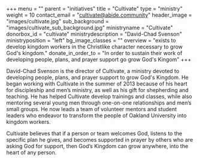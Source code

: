 +++
menu = ""
parent = "initiatives"
title = "Cultivate"
type = "ministry"
weight = 10
contact_email = "cultivate@abide.community"
header_image = "images/cultivate.jpg"
sub_background = "images/cultivate_sub_background.jpg"
ministryname = "Cultivate"
donorbox_id = "cultivate"
ministrydescription = "David-Chad Svenson"
ministryposition = "left"
bg_image_classes = ""
overview = "exists to develop kingdom workers in the Christlike character necessary to grow God's kingdom."
donate_in_order_to = "In order to sustain their work of developing people, plans, and prayer support go grow God's Kingom"
+++

David-Chad Svenson is the director of Cultivate, a ministry devoted to developing people, plans, and prayer support to grow God's Kingdom. He began working with Cultivate in the summer of 2013 because of his heart for discipleship and men’s ministry, as well as his gift for shepherding and teaching. He has helped Cultivate develop trainings and classes, while also mentoring several young men through one-on-one relationships and men’s small groups. He now leads a team of volunteer mentors and student leaders who endeavor to transform the people of Oakland University into kingdom workers.

Cultivate believes that if a person or team welcomes God, listens to the specific plan he gives, and becomes supported in prayer by others who are asking God for support, then God’s Kingdom can grow anywhere, into the heart of any person.